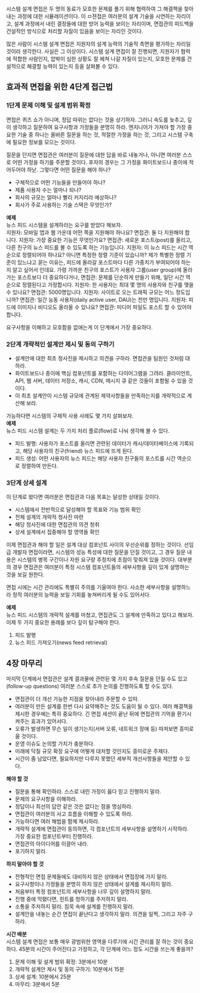 시스템 설계 면접은 두 명의 동료가 모호한 문제를 풀기 위해 협력하여 그 해결책을 찾아내는 과정에 대한 시뮬레이션이다.
이 ㅁ젼접은 여러분의 설계 기술을 시연하는 자리이고, 설계 과정에서 내린 결정들에 대한 방어 능력을 보이는 자리이며,
면접관의 피드백을 건설적인 방식으로 처리할 자질이 있음을 보이는 자리인 것이다.

많은 사람이 시스템 설계 면접은 지원자의 설계 능력의 기술적 측면을 평가하는 자리일 것이라 생각한다. 사실은 그 이상이다.
시스템 설계 면접이 잘 진행되면, 지원자가 협력에 적합한 사람인지, 압박이 심한 상황도 잘 헤쳐 나갈 자질이 있는지, 모호한 문제를 건설적으로 해결할 능력이 있는지 등을 살펴볼 수 있다.

## 효과적 면접을 위한 4단계 접근법
### 1단계 문제 이해 및 설계 범위 확정
면접은 퀴즈 쇼가 아니며, 정답 따위는 없다는 것을 상기하자.
그러니 속도를 늦추고, 깊이 생각하고 질문하여 요구사항과 가정들을 분명히 하라.
엔지니어가 가져야 할 가장 중요한 기술 중 하나는 올바른 질문을 하는 것, 적절한 가정을 하는 것, 그리고 시스템 구축에 필요한 정보를 모으는 것이다.

질문을 던지면 면접관은 여러분이 질문에 대한 답을 바로 내놓거나, 아니면 여러분 스스로 어떤 가정을 하기를 주문할 것이다.
후자의 경우는 그 가정을 화이트보드나 종이에 적어두어야 하낟.
그렇다면 어떤 질문을 해야 하나?
- 구체적으로 어떤 기능들을 만들어야 하나?
- 제품 사용자 수는 얼마나 되나?
- 회사의 규모는 얼마나 빨리 커지리라 예상하나?
- 회사가 주로 사용하는 기술 스택은 무엇인가?

**예제**  
뉴스 피드 시스템을 설계하라는 요구를 받았다 해보자.  
지원자: 모바일 앱과 웹 가운데 어떤 쪽을 지원해야 하나요?
면접관: 둘 다 지원해야 합니다.
지원자: 가장 중요한 기능은 무엇인가요?
면접관: 새로운 포스트(post)를 올리고, 다른 친구의 뉴스 피드를 볼 수 있도록 하는 기능입니다.
지원자: 이 뉴스 피드는 시간 역순으로 정렬되어야 하나요? 아니면 특정한 정렬 기준이 있습니까?
제가 특별한 정렬 기준이 있느냐고 묻는 이유는, 피드에 올라갈 포스트마다 다른 가중치가 부여되어야 하는지 알고 싶어서 인데요.
가령 가까운 친구의 포스트가 사용자 그룹(user group)에 올라가는 포스트보다 더 중요하다거나,
면접관: 문제를 단순하게 만들기 위해, 일단 시간 역순으로 정렬된다고 가정합시다.
지원자: 한 사용자는 최대 몇 명의 사용자와 친구를 맺을 수 있나요?
면접관: 5000명입니다.
지원자: 사이트로 오는 트래픽 규모는 어느 정도입니까?
면접관: 일간 능동 사용자(daily active user, DAU)는 천만 명입니다.
지원자: 피드에 이미지나 비디오도 올라올 수 있나요?
면접관: 미디어 파일도 포스트 할 수 있어야 합니다.

요구사항을 이해하고 모호함을 없애는게 이 단계에서 가장 중요하다.

### 2단계 개략적인 설계안 제시 및 동의 구하기
- 설계안에 대한 최초 청사진을 제시하고 의견을 구하라. 면접관을 팀원인 것처럼 대하라.
- 화이트보드나 종이에 핵심 컴포넌트를 포함하는 다이어그램을 그려라.
클라이언트, API, 웹 서버, 데이터 저장소, 캐시, CDN, 메시지 큐 같은 것들이 포함될 수 있을 것이다.
- 이 최초 설계안이 시스템 규모에 관계된 제약사항들을 만족하는지를 개략적으로 계산해 보라.

가능하다면 시스템의 구체적 사용 사례도 몇 가지 살펴보자.  
**예제**  
뉴스 피드 시스템 설계는 두 가지 처리 플로(flow)로 나눠 생각해 볼 수 있다.
- 피드 발행: 사용자가 포스트를 올리면 관련된 데이터가 캐시/데이터베이스에 기록되고, 해당 사용자의 친구(friend) 뉴스 피드에 뜨게 된다.
- 피드 생성: 어떤 사용자의 뉴스 피드는 해당 사용자 친구들의 포스트를 시간 역순으로 정렬하여 만든다.

### 3단계 상세 설계
이 단계로 왔다면 여러분은 면접관과 다음 목표는 달성한 상태일 것이다.
- 시스템에서 전반적으로 달성해야 할 목표와 기능 범위 확인
- 전체 설계의 개략적 청사진 마련
- 해당 청사진에 대한 면접관의 의견 청취
- 상세 설계에서 집중해야 할 영역들 확인

이제 면접관과 해야 할 일은 설계 대상 컴포넌트 사이의 우선순위를 정하는 것이다.
선임급 개발자 면접이라면, 시스템의 성능 특성에 대한 질문을 던질 것이고, 그 경우 질문 내용은 시스템의 병목 구간이나 자원 요구량 추정치에 초점이 맞춰져 있을 것이다.
대부분의 경우 면접관은 여러분이 특정 시스템 컴포넌트들의 세부사항을 깊이 있게 설명하는 것을 보길 원한다.

면접 시에는 시간 관리에도 특별히 주의를 기울여야 한다.
사소한 세부사항을 설명하느라 정작 여러분의 능력을 보일 기회를 놓쳐버리게 될 수도 있어서다.

**예제**  
뉴스 피드 시스템의 개략적 설계를 마쳤고, 면접관도 그 설계에 만족하고 있다고 해보자.
이제 두 가지 중요한 용례를 보다 깊이 탐구해야 한다.
1. 피드 발행
2. 뉴스 피드 가져오기(news feed retrieval)

## 4장 마무리  
마지막 단계에서 면접관은 설계 결과물에 관련된 몇 가지 후속 질문을 던질 수도 있고(follow-up questions) 여러분 스스로 추가 논의를 진행하도록 할 수도 있다.  
- 면접관이 더 개선 가능한 지점을 찾아내라 주문할 수 있따.
- 여러분이 만든 설계를 한번 다시 요약해주는 것도 도움이 될 수 있다. 여러 해결책을 제시한 경우에는 특히 중요하다.
긴 면접 세션이 끝난 뒤에 면접관의 기억을 환기시켜주는 효과가 있어서다.
- 오류가 발생하면 무슨 일이 생기는지(서버 오류, 네트워크 장애 등) 따져보면 흥미로울 것이다.
- 운영 이슈도 논의할 가치가 충분하다.
- 미래에 닥칠 규모 확장 요구에 어떻게 대처할 것인지도 흥미로운 주제다.
- 시간이 좀 남았다면, 필요하지만 다루지 못했던 세부적 개선사항들을 제안할 수 있다.

**해야 할 것**  
- 질문을 통해 확인하라. 스스로 내린 가정이 옳다 믿고 진행하지 말라.
- 문제의 요구사항을 이해하라.
- 정답이나 최선의 답안 같은 것은 없다는 점을 명심하라.
- 면접관이 여러분의 사고 흐름을 이해할 수 있도록 하라.
- 가능하다면 여러 해법을 함께 제시하라.
- 개략적 설계에 면접관이 동의하면, 각 컴포넌트의 세부사항을 설명하기 시작하라. 가장 중요한 컴포넌트부터 진행하라.
- 면접관의 아이디어를 이끌어 내라. 
- 포기하지 말라.

**하지 말아야 할 것**  
- 전형적인 면접 문제들에도 대비하지 않은 상태에서 면접장에 가지 말라.
- 요구사항이나 가정들을 분명히 하지 않은 상태에서 설계를 제시하지 말라.
- 처음부터 특정 컴포넌트의 세부사항을 너무 깊이 설명하지 말라.
- 진행 중에 막혔다면, 힌트를 청하기를 주저하지 말라.
- 소통을 주저하지 말라. 침묵 속에 설계를 진행하지 말라.
- 설계안을 내놓는 순간 면접이 끝난다고 생각하지 말라. 의견을 일찍, 그리고 자주 구하라.

**시간 배분**  
시스템 설계 면접은 보통 매우 광범위한 영역을 다루기에 시간 관리를 잘 하는 것이 중요하다.
45분의 시간이 주어진다고 가정하고, 각 단계에 어느 정도 시간을 쓰는게 좋을까?
1. 문제 이해 및 설게 범위 확정: 3분에서 10분
2. 개략적 설계안 제시 및 동의 구하기: 10분에서 15분
3. 상세 설계: 10분에서 25분
4. 마무리: 3분에서 5분
